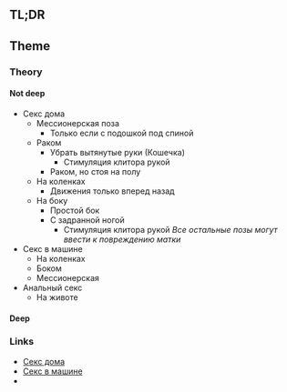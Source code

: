 ## TL;DR


## Theme
### Theory
#### Not deep
- Секс дома
	- Мессионерская поза
		- Только если с подошкой под спиной
	- Раком
		- Убрать вытянутые руки (Кошечка)
			- Стимуляция клитора рукой
		- Раком, но стоя на полу
	- На коленках
		- Движения только вперед назад
	- На боку
		- Простой бок
		- С задранной ногой
			- Стимуляция клитора рукой
_Все остальные позы могут ввести к повреждению матки_
- Секс в машине
	- На коленках
	- Боком
	- Мессионерская
- Анальный секс
	- На животе

#### Deep


### Links
- [Секс дома](https://www.youtube.com/watch?v=rtglxwX459M) 
- [Секс в машине](https://www.youtube.com/watch?v=loAbF4afyPc) 
- 